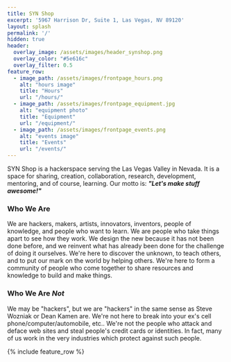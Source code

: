 ```yaml
---
title: SYN Shop
excerpt: '5967 Harrison Dr, Suite 1, Las Vegas, NV 89120'
layout: splash
permalink: '/'
hidden: true
header:
  overlay_image: /assets/images/header_synshop.png
  overlay_color: "#5e616c"
  overlay_filter: 0.5
feature_row:
  - image_path: /assets/images/frontpage_hours.png
    alt: "hours image"
    title: "Hours"
    url: "/hours/"
  - image_path: /assets/images/frontpage_equipment.jpg
    alt: "equipment photo"
    title: "Equipment"
    url: "/equipment/"
  - image_path: /assets/images/frontpage_events.png
    alt: "events image"
    title: "Events"
    url: "/events/"   
---
```


SYN Shop is a hackerspace serving the Las Vegas Valley in Nevada. It is a space for sharing, creation, collaboration, research, development, mentoring, and of course, learning. Our motto is: ***"Let's make stuff awesome!"***

### Who We Are

We are hackers, makers, artists, innovators, inventors, people of knowledge, and people who want to learn. We are people who take things apart to see how they work. We design the new because it has not been done before, and we reinvent what has already been done for the challenge of doing it ourselves. We're here to discover the unknown, to teach others, and to put our mark on the world by helping others. We're here to form a community of people who come together to share resources and knowledge to build and make things.

### Who We Are ***Not***

We may be "hackers", but we are "hackers" in the same sense as Steve Wozniak or Dean Kamen are. We're not here to break into your ex's cell phone/computer/automobile, etc.. We're not the people who attack and deface web sites and steal people's credit cards or identities. In fact, many of us work in the very industries which protect against such people.

{% include feature_row %}